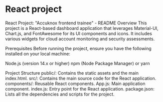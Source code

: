# React project 

React Project: "Accuknox frontend trainee" - README
Overview
This project is a React-based dashboard application that leverages Material-UI, Chart.js, and FontAwesome for its UI components and icons. It includes various widgets for cloud account monitoring and security assessments.

Prerequisites
Before running the project, ensure you have the following installed on your local machine:

Node.js (version 14.x or higher)
npm (Node Package Manager) or yarn

Project Structure
public/: Contains the static assets and the main index.html.
src/: Contains the main source code for the React application.
components/: Reusable React components.
App.js: Main application component.
index.js: Entry point for the React application.
package.json: Lists all the dependencies and scripts for the project.
 